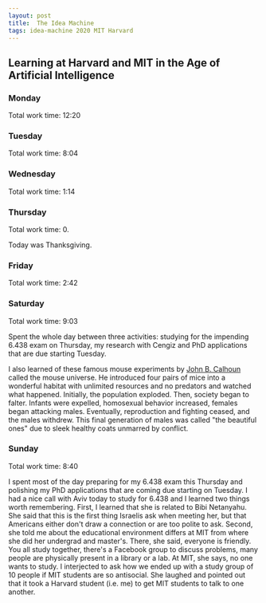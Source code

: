 ```yaml
---
layout: post
title:  The Idea Machine 
tags: idea-machine 2020 MIT Harvard
---
```


## Learning at Harvard and MIT in the Age of Artificial Intelligence

### Monday

Total work time: 12:20



### Tuesday

Total work time: 8:04

### Wednesday

Total work time: 1:14

### Thursday

Total work time: 0.

Today was Thanksgiving. 

### Friday

Total work time: 2:42

### Saturday

Total work time: 9:03

Spent the whole day between three activities: studying for the impending 6.438 exam on Thursday,
my research with Cengiz and PhD applications that are due starting Tuesday.

I also learned of these famous mouse experiments by [John B. Calhoun](https://en.wikipedia.org/wiki/John_B._Calhoun#Mouse_experiments)
called the mouse universe. He introduced four pairs of mice into a wonderful habitat with
unlimited resources and no predators and watched what happened. Initially, the population exploded.
Then, society began to falter. Infants were expelled, homosexual behavior increased, females began
attacking males. Eventually, reproduction and fighting ceased, and the males withdrew. This final generation
of males was called "the beautiful ones" due to sleek healthy coats unmarred by conflict.  

### Sunday

Total work time: 8:40

I spent most of the day preparing for my 6.438 exam this Thursday and polishing my 
PhD applications that are coming due starting on Tuesday. I had a nice call with Aviv
today to study for 6.438 and I learned two things worth remembering. First, I learned 
that she is related to Bibi Netanyahu. She said that this is the first thing Israelis
ask when meeting her, but that Americans either don't draw a connection or are too 
polite to ask. Second, she told me about the educational environment differs at MIT from
where she did her undergrad and master's. There, she said, everyone is friendly. You all
study together, there's a Facebook group to discuss problems, many people are physically
present in a library or a lab. At MIT, she says, no one wants to study. I interjected 
to ask how we ended up with a study group of 10 people if MIT students are so antisocial.
She laughed and pointed out that it took a Harvard student (i.e. me) to get MIT students
to talk to one another.
